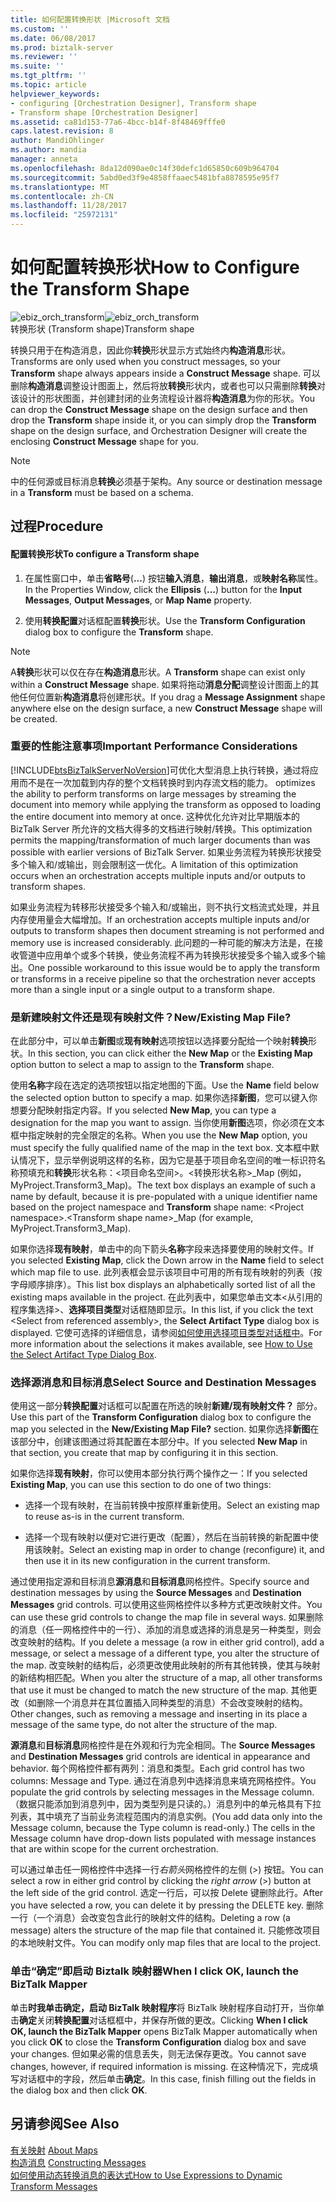 ```yaml
---
title: 如何配置转换形状 |Microsoft 文档
ms.custom: ''
ms.date: 06/08/2017
ms.prod: biztalk-server
ms.reviewer: ''
ms.suite: ''
ms.tgt_pltfrm: ''
ms.topic: article
helpviewer_keywords:
- configuring [Orchestration Designer], Transform shape
- Transform shape [Orchestration Designer]
ms.assetid: ca81d153-77a6-4bcc-b14f-8f48469fffe0
caps.latest.revision: 8
author: MandiOhlinger
ms.author: mandia
manager: anneta
ms.openlocfilehash: 8da12d090ae0c14f30defc1d65850c609b964704
ms.sourcegitcommit: 5abd0ed3f9e4858ffaaec5481bfa8878595e95f7
ms.translationtype: MT
ms.contentlocale: zh-CN
ms.lasthandoff: 11/28/2017
ms.locfileid: "25972131"
---
```

# <a name="how-to-configure-the-transform-shape"></a><span data-ttu-id="d7eb8-102">如何配置转换形状</span><span class="sxs-lookup"><span data-stu-id="d7eb8-102">How to Configure the Transform Shape</span></span>
<span data-ttu-id="d7eb8-103">![](../core/media/ebiz-orch-transform.gif "ebiz_orch_transform")</span><span class="sxs-lookup"><span data-stu-id="d7eb8-103">![](../core/media/ebiz-orch-transform.gif "ebiz_orch_transform")</span></span>  
<span data-ttu-id="d7eb8-104">转换形状 (Transform shape)</span><span class="sxs-lookup"><span data-stu-id="d7eb8-104">Transform shape</span></span>  
  
 <span data-ttu-id="d7eb8-105">转换只用于在构造消息，因此你**转换**形状显示方式始终内**构造消息**形状。</span><span class="sxs-lookup"><span data-stu-id="d7eb8-105">Transforms are only used when you construct messages, so your **Transform** shape always appears inside a **Construct Message** shape.</span></span> <span data-ttu-id="d7eb8-106">可以删除**构造消息**调整设计图面上，然后将放**转换**形状内，或者也可以只需删除**转换**对该设计的形状图面，并创建封闭的业务流程设计器将**构造消息**为你的形状。</span><span class="sxs-lookup"><span data-stu-id="d7eb8-106">You can drop the **Construct Message** shape on the design surface and then drop the **Transform** shape inside it, or you can simply drop the **Transform** shape on the design surface, and Orchestration Designer will create the enclosing **Construct Message** shape for you.</span></span>  
  
> [!NOTE]
>  <span data-ttu-id="d7eb8-107">中的任何源或目标消息**转换**必须基于架构。</span><span class="sxs-lookup"><span data-stu-id="d7eb8-107">Any source or destination message in a **Transform** must be based on a schema.</span></span>  
  
## <a name="procedure"></a><span data-ttu-id="d7eb8-108">过程</span><span class="sxs-lookup"><span data-stu-id="d7eb8-108">Procedure</span></span>  
  
#### <a name="to-configure-a-transform-shape"></a><span data-ttu-id="d7eb8-109">配置转换形状</span><span class="sxs-lookup"><span data-stu-id="d7eb8-109">To configure a Transform shape</span></span>  
  
1.  <span data-ttu-id="d7eb8-110">在属性窗口中，单击**省略号**(**...**) 按钮**输入消息**，**输出消息**，或**映射名称**属性。</span><span class="sxs-lookup"><span data-stu-id="d7eb8-110">In the Properties Window, click the **Ellipsis** (**...**) button for the **Input Messages**, **Output Messages**, or **Map Name** property.</span></span>  
  
2.  <span data-ttu-id="d7eb8-111">使用**转换配置**对话框配置**转换**形状。</span><span class="sxs-lookup"><span data-stu-id="d7eb8-111">Use the **Transform Configuration** dialog box to configure the **Transform** shape.</span></span>  
  
> [!NOTE]
>  <span data-ttu-id="d7eb8-112">A**转换**形状可以仅在存在**构造消息**形状。</span><span class="sxs-lookup"><span data-stu-id="d7eb8-112">A **Transform** shape can exist only within a **Construct Message** shape.</span></span> <span data-ttu-id="d7eb8-113">如果将拖动**消息分配**调整设计图面上的其他任何位置新**构造消息**将创建形状。</span><span class="sxs-lookup"><span data-stu-id="d7eb8-113">If you drag a **Message Assignment** shape anywhere else on the design surface, a new **Construct Message** shape will be created.</span></span>  
  
### <a name="important-performance-considerations"></a><span data-ttu-id="d7eb8-114">重要的性能注意事项</span><span class="sxs-lookup"><span data-stu-id="d7eb8-114">Important Performance Considerations</span></span>  
 [!INCLUDE[btsBizTalkServerNoVersion](../includes/btsbiztalkservernoversion-md.md)]<span data-ttu-id="d7eb8-115">可优化大型消息上执行转换，通过将应用而不是在一次加载到内存的整个文档转换时到内存流文档的能力。</span><span class="sxs-lookup"><span data-stu-id="d7eb8-115"> optimizes the ability to perform transforms on large messages by streaming the document into memory while applying the transform as opposed to loading the entire document into memory at once.</span></span> <span data-ttu-id="d7eb8-116">这种优化允许对比早期版本的 BizTalk Server 所允许的文档大得多的文档进行映射/转换。</span><span class="sxs-lookup"><span data-stu-id="d7eb8-116">This optimization permits the mapping/transformation of much larger documents than was possible with earlier versions of BizTalk Server.</span></span> <span data-ttu-id="d7eb8-117">如果业务流程为转换形状接受多个输入和/或输出，则会限制这一优化。</span><span class="sxs-lookup"><span data-stu-id="d7eb8-117">A limitation of this optimization occurs when an orchestration accepts multiple inputs and/or outputs to transform shapes.</span></span>  
  
 <span data-ttu-id="d7eb8-118">如果业务流程为转移形状接受多个输入和/或输出，则不执行文档流式处理，并且内存使用量会大幅增加。</span><span class="sxs-lookup"><span data-stu-id="d7eb8-118">If an orchestration accepts multiple inputs and/or outputs to transform shapes then document streaming is not performed and memory use is increased considerably.</span></span> <span data-ttu-id="d7eb8-119">此问题的一种可能的解决方法是，在接收管道中应用单个或多个转换，使业务流程不再为转换形状接受多个输入或多个输出。</span><span class="sxs-lookup"><span data-stu-id="d7eb8-119">One possible workaround to this issue would be to apply the transform or transforms in a receive pipeline so that the orchestration never accepts more than a single input or a single output to a transform shape.</span></span>  
  
### <a name="newexisting-map-file"></a><span data-ttu-id="d7eb8-120">是新建映射文件还是现有映射文件？</span><span class="sxs-lookup"><span data-stu-id="d7eb8-120">New/Existing Map File?</span></span>  
 <span data-ttu-id="d7eb8-121">在此部分中，可以单击**新图**或**现有映射**选项按钮以选择要分配给一个映射**转换**形状。</span><span class="sxs-lookup"><span data-stu-id="d7eb8-121">In this section, you can click either the **New Map** or the **Existing Map** option button to select a map to assign to the **Transform** shape.</span></span>  
  
 <span data-ttu-id="d7eb8-122">使用**名称**字段在选定的选项按钮以指定地图的下面。</span><span class="sxs-lookup"><span data-stu-id="d7eb8-122">Use the **Name** field below the selected option button to specify a map.</span></span> <span data-ttu-id="d7eb8-123">如果你选择**新图**，您可以键入你想要分配映射指定内容。</span><span class="sxs-lookup"><span data-stu-id="d7eb8-123">If you selected **New Map**, you can type a designation for the map you want to assign.</span></span> <span data-ttu-id="d7eb8-124">当你使用**新图**选项，你必须在文本框中指定映射的完全限定的名称。</span><span class="sxs-lookup"><span data-stu-id="d7eb8-124">When you use the **New Map** option, you must specify the fully qualified name of the map in the text box.</span></span> <span data-ttu-id="d7eb8-125">文本框中默认情况下，显示举例说明这样的名称，因为它是基于项目命名空间的唯一标识符名称预填充和**转换**形状名称：\<项目命名空间\>。\<转换形状名称\>_Map (例如，MyProject.Transform3_Map)。</span><span class="sxs-lookup"><span data-stu-id="d7eb8-125">The text box displays an example of such a name by default, because it is pre-populated with a unique identifier name based on the project namespace and **Transform** shape name: \<Project namespace\>.\<Transform shape name\>_Map (for example, MyProject.Transform3_Map).</span></span>  
  
 <span data-ttu-id="d7eb8-126">如果你选择**现有映射**，单击中的向下箭头**名称**字段来选择要使用的映射文件。</span><span class="sxs-lookup"><span data-stu-id="d7eb8-126">If you selected **Existing Map**, click the Down arrow in the **Name** field to select which map file to use.</span></span> <span data-ttu-id="d7eb8-127">此列表框会显示该项目中可用的所有现有映射的列表（按字母顺序排序）。</span><span class="sxs-lookup"><span data-stu-id="d7eb8-127">This list box displays an alphabetically sorted list of all the existing maps available in the project.</span></span> <span data-ttu-id="d7eb8-128">在此列表中，如果您单击文本\<从引用的程序集选择\>、**选择项目类型**对话框随即显示。</span><span class="sxs-lookup"><span data-stu-id="d7eb8-128">In this list, if you click the text \<Select from referenced assembly\>, the **Select Artifact Type** dialog box is displayed.</span></span> <span data-ttu-id="d7eb8-129">它使可选择的详细信息，请参阅[如何使用选择项目类型对话框中](../core/how-to-use-the-select-artifact-type-dialog-box.md)。</span><span class="sxs-lookup"><span data-stu-id="d7eb8-129">For more information about the selections it makes available, see [How to Use the Select Artifact Type Dialog Box](../core/how-to-use-the-select-artifact-type-dialog-box.md).</span></span>  
  
### <a name="select-source-and-destination-messages"></a><span data-ttu-id="d7eb8-130">选择源消息和目标消息</span><span class="sxs-lookup"><span data-stu-id="d7eb8-130">Select Source and Destination Messages</span></span>  
 <span data-ttu-id="d7eb8-131">使用这一部分**转换配置**对话框可以配置在所选的映射**新建/现有映射文件？** 部分。</span><span class="sxs-lookup"><span data-stu-id="d7eb8-131">Use this part of the **Transform Configuration** dialog box to configure the map you selected in the **New/Existing Map File?** section.</span></span> <span data-ttu-id="d7eb8-132">如果你选择**新图**在该部分中，创建该图通过将其配置在本部分中。</span><span class="sxs-lookup"><span data-stu-id="d7eb8-132">If you selected **New Map** in that section, you create that map by configuring it in this section.</span></span>  
  
 <span data-ttu-id="d7eb8-133">如果你选择**现有映射**，你可以使用本部分执行两个操作之一：</span><span class="sxs-lookup"><span data-stu-id="d7eb8-133">If you selected **Existing Map**, you can use this section to do one of two things:</span></span>  
  
-   <span data-ttu-id="d7eb8-134">选择一个现有映射，在当前转换中按原样重新使用。</span><span class="sxs-lookup"><span data-stu-id="d7eb8-134">Select an existing map to reuse as-is in the current transform.</span></span>  
  
-   <span data-ttu-id="d7eb8-135">选择一个现有映射以便对它进行更改（配置），然后在当前转换的新配置中使用该映射。</span><span class="sxs-lookup"><span data-stu-id="d7eb8-135">Select an existing map in order to change (reconfigure) it, and then use it in its new configuration in the current transform.</span></span>  
  
 <span data-ttu-id="d7eb8-136">通过使用指定源和目标消息**源消息**和**目标消息**网格控件。</span><span class="sxs-lookup"><span data-stu-id="d7eb8-136">Specify source and destination messages by using the **Source Messages** and **Destination Messages** grid controls.</span></span> <span data-ttu-id="d7eb8-137">可以使用这些网格控件以多种方式更改映射文件。</span><span class="sxs-lookup"><span data-stu-id="d7eb8-137">You can use these grid controls to change the map file in several ways.</span></span> <span data-ttu-id="d7eb8-138">如果删除的消息（任一网格控件中的一行）、添加的消息或选择的消息是另一种类型，则会改变映射的结构。</span><span class="sxs-lookup"><span data-stu-id="d7eb8-138">If you delete a message (a row in either grid control), add a message, or select a message of a different type, you alter the structure of the map.</span></span> <span data-ttu-id="d7eb8-139">改变映射的结构后，必须更改使用此映射的所有其他转换，使其与映射的新结构相匹配。</span><span class="sxs-lookup"><span data-stu-id="d7eb8-139">When you alter the structure of a map, all other transforms that use it must be changed to match the new structure of the map.</span></span> <span data-ttu-id="d7eb8-140">其他更改（如删除一个消息并在其位置插入同种类型的消息）不会改变映射的结构。</span><span class="sxs-lookup"><span data-stu-id="d7eb8-140">Other changes, such as removing a message and inserting in its place a message of the same type, do not alter the structure of the map.</span></span>  
  
 <span data-ttu-id="d7eb8-141">**源消息**和**目标消息**网格控件是在外观和行为完全相同。</span><span class="sxs-lookup"><span data-stu-id="d7eb8-141">The **Source Messages** and **Destination Messages** grid controls are identical in appearance and behavior.</span></span> <span data-ttu-id="d7eb8-142">每个网格控件都有两列：消息和类型。</span><span class="sxs-lookup"><span data-stu-id="d7eb8-142">Each grid control has two columns: Message and Type.</span></span> <span data-ttu-id="d7eb8-143">通过在消息列中选择消息来填充网格控件。</span><span class="sxs-lookup"><span data-stu-id="d7eb8-143">You populate the grid controls by selecting messages in the Message column.</span></span> <span data-ttu-id="d7eb8-144">（数据只能添加到消息列中，因为类型列是只读的。）消息列中的单元格具有下拉列表，其中填充了当前业务流程范围内的消息实例。</span><span class="sxs-lookup"><span data-stu-id="d7eb8-144">(You add data only into the Message column, because the Type column is read-only.) The cells in the Message column have drop-down lists populated with message instances that are within scope for the current orchestration.</span></span>  
  
 <span data-ttu-id="d7eb8-145">可以通过单击任一网格控件中选择一行*右箭头*网格控件的左侧 (>) 按钮。</span><span class="sxs-lookup"><span data-stu-id="d7eb8-145">You can select a row in either grid control by clicking the *right arrow* (>) button at the left side of the grid control.</span></span> <span data-ttu-id="d7eb8-146">选定一行后，可以按 Delete 键删除此行。</span><span class="sxs-lookup"><span data-stu-id="d7eb8-146">After you have selected a row, you can delete it by pressing the DELETE key.</span></span> <span data-ttu-id="d7eb8-147">删除一行（一个消息）会改变包含此行的映射文件的结构。</span><span class="sxs-lookup"><span data-stu-id="d7eb8-147">Deleting a row (a message) alters the structure of the map file that contained it.</span></span> <span data-ttu-id="d7eb8-148">只能修改项目的本地映射文件。</span><span class="sxs-lookup"><span data-stu-id="d7eb8-148">You can modify only map files that are local to the project.</span></span>  
  
### <a name="when-i-click-ok-launch-the-biztalk-mapper"></a><span data-ttu-id="d7eb8-149">单击“确定”即启动 Biztalk 映射器</span><span class="sxs-lookup"><span data-stu-id="d7eb8-149">When I click OK, launch the BizTalk Mapper</span></span>  
 <span data-ttu-id="d7eb8-150">单击**时我单击确定，启动 BizTalk 映射程序**将 BizTalk 映射程序自动打开，当你单击**确定**关闭**转换配置**对话框框中，并保存所做的更改。</span><span class="sxs-lookup"><span data-stu-id="d7eb8-150">Clicking **When I click OK, launch the BizTalk Mapper** opens BizTalk Mapper automatically when you click **OK** to close the **Transform Configuration** dialog box and save your changes.</span></span> <span data-ttu-id="d7eb8-151">但如果必需的信息丢失，则无法保存更改。</span><span class="sxs-lookup"><span data-stu-id="d7eb8-151">You cannot save changes, however, if required information is missing.</span></span> <span data-ttu-id="d7eb8-152">在这种情况下，完成填写对话框中的字段，然后单击**确定**。</span><span class="sxs-lookup"><span data-stu-id="d7eb8-152">In this case, finish filling out the fields in the dialog box and then click **OK**.</span></span>  
  
## <a name="see-also"></a><span data-ttu-id="d7eb8-153">另请参阅</span><span class="sxs-lookup"><span data-stu-id="d7eb8-153">See Also</span></span>  
 <span data-ttu-id="d7eb8-154">[有关映射](../core/about-maps.md) </span><span class="sxs-lookup"><span data-stu-id="d7eb8-154">[About Maps](../core/about-maps.md) </span></span>  
 <span data-ttu-id="d7eb8-155">[构造消息](../core/constructing-messages.md) </span><span class="sxs-lookup"><span data-stu-id="d7eb8-155">[Constructing Messages](../core/constructing-messages.md) </span></span>  
 [<span data-ttu-id="d7eb8-156">如何使用动态转换消息的表达式</span><span class="sxs-lookup"><span data-stu-id="d7eb8-156">How to Use Expressions to Dynamic Transform Messages</span></span>](../core/how-to-use-expressions-to-dynamic-transform-messages.md)